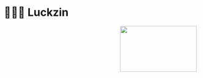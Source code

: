 # 👨🏾‍💻 Luckzin

<p align="right">
 <img src="https://i.imgur.com/dVipEV8.gif" height="120px" width="200px">
<p>
